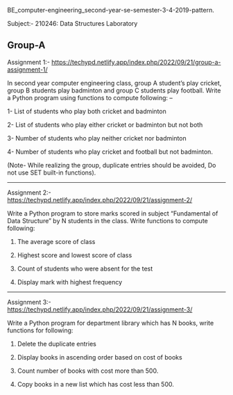 BE_computer-engineering_second-year-se-semester-3-4-2019-pattern.

Subject:- 210246: Data Structures Laboratory

Group-A
-----------------------------------------------------------------------------------------------------------------------------------------------------------------------
Assignment 1:- https://techypd.netlify.app/index.php/2022/09/21/group-a-assignment-1/

In second year computer engineering class, group A student’s play cricket, group B students play badminton and group C students play football. Write a Python program using functions to compute following: –

1- List of students who play both cricket and badminton

2- List of students who play either cricket or badminton but not both

3- Number of students who play neither cricket nor badminton

4- Number of students who play cricket and football but not badminton.

(Note- While realizing the group, duplicate entries should be avoided, Do not use SET built-in functions).

-----------------------------------------------------------------------------------------------------------------------------------------------------------------------
Assignment 2:- https://techypd.netlify.app/index.php/2022/09/21/assignment-2/

Write a Python program to store marks scored in subject “Fundamental of Data Structure” by N students in the class. Write functions to compute following:

1. The average score of class

2. Highest score and lowest score of class

3. Count of students who were absent for the test

4. Display mark with highest frequency
-----------------------------------------------------------------------------------------------------------------------------------------------------------------------
Assignment 3:- https://techypd.netlify.app/index.php/2022/09/21/assignment-3/

Write a Python program for department library which has N books, write functions for following:

1. Delete the duplicate entries

2. Display books in ascending order based on cost of books

3. Count number of books with cost more than 500.

4. Copy books in a new list which has cost less than 500.
